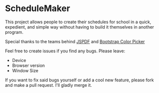# ScheduleMaker
This project allows people to create their schedules for school in a quick, expedient, and simple way without having to build it themselves in another program. 

Special thanks to the teams behind [JSPDF](https://parall.ax/products/jspdf) and [Bootstrap Color Picker](https://mjolnic.com/bootstrap-colorpicker/)

Feel free to create issues if you find any bugs. Please leave:
- Device
- Browser version
- Window Size

If you want to fix said bugs yourself or add a cool new feature, please fork and make a pull request. I'll gladly merge it.
